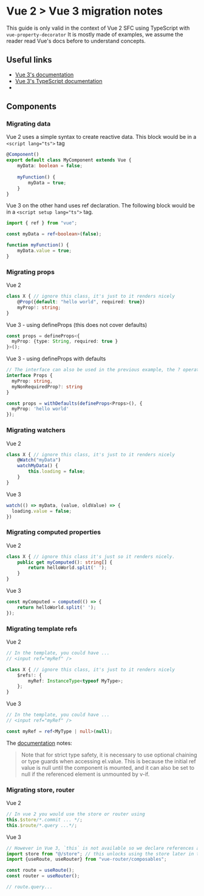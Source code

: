 # Vue 2 > Vue 3 migration notes

This guide is only valid in the context of Vue 2 SFC using TypeScript with `vue-property-decorator`
It is mostly made of examples, we assume the reader read Vue's docs before to understand concepts.

## Useful links

- [Vue 3's documentation](https://vuejs.org/guide/introduction.html)
- [Vue 3's TypeScript documentation](https://vuejs.org/guide/typescript/overview.html)
- 
## Components
### Migrating data
Vue 2 uses a simple syntax to create reactive data. This block would be in a `<script lang="ts">` tag 
```ts
@Component()
export default class MyComponent extends Vue {
    myData: boolean = false;
    
    myFunction() {
        myData = true;
    }
}
```

Vue 3 on the other hand uses ref declaration. The following block would be in a `<script setup lang="ts">` tag.
```ts
import { ref } from "vue";

const myData = ref<boolean>(false);

function myFunction() {
    myData.value = true;
}
```

### Migrating props

Vue 2

```ts
class X { // ignore this class, it's just to it renders nicely
    @Prop({default: "hello world", required: true})
    myProp!: string;
}
```

Vue 3 - using defineProps (this does not cover defaults)
```ts
const props = defineProps<{
  myProp: {type: String, required: true }
}>();
```

Vue 3 - using defineProps with defaults
```ts
// The interface can also be used in the previous example, the ? operator marks as not required. 
interface Props {
  myProp: string,
  myNonRequiredProp?: string
}

const props = withDefaults(defineProps<Props>(), {
  myProp: 'hello world'
});
```

### Migrating watchers

Vue 2 
```ts
class X { // ignore this class, it's just to it renders nicely
    @Watch("myData")
    watchMyData() {
        this.loading = false;
    }
}
```

Vue 3
```ts
watch(() => myData, (value, oldValue) => {
  loading.value = false;
})
```

### Migrating computed properties

Vue 2
```ts
class X { // ignore this class it's just so it renders nicely.
    public get myComputed(): string[] {
        return helloWorld.split(' ');
    }
}
```

Vue 3
```ts
const myComputed = computed(() => {
    return helloWorld.split(' ');
});
```

### Migrating template refs

Vue 2
```ts
// In the template, you could have ...
// <input ref="myRef" />

class X { // ignore this class, it's just to it renders nicely
    $refs!: {
        myRef: InstanceType<typeof MyType>;
    };
}
```

Vue 3
```ts
// In the template, you could have ...
// <input ref="myRef" />

const myRef = ref<MyType | null>(null);
```

The [documentation](https://vuejs.org/guide/typescript/composition-api.html#typing-template-refs) notes:
> Note that for strict type safety, it is necessary to use optional chaining or type guards when accessing el.value. This is because the initial ref value is null until the component is mounted, and it can also be set to null if the referenced element is unmounted by v-if.

### Migrating store, router

Vue 2
```ts
// In vue 2 you would use the store or router using
this.$store/*.commit ... */;
this.$route/*.query ...*/;
```

Vue 3
```ts
// However in Vue 3, `this` is not available so we declare references at the top of the file.
import store from "@/store"; // this unlocks using the store later in the file
import {useRoute, useRouter} from "vue-router/composables";

const route = useRoute();
const router = useRouter();

// route.query... 
```